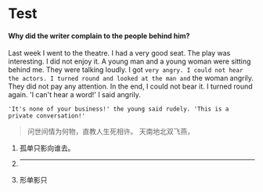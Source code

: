 # Test
#### Why did the writer complain to the people behind him?
Last week I went to the theatre. I had a very good seat. The play was interesting. I did not enjoy it. A young man and a young woman were sitting behind me. They were talking loudly. I got `very angry. I could not hear the actors. I turned round and looked at the man and` the woman angrily. They did not pay any attention. In the end, I could not bear it. I turned round again. 'I can't hear a word!' I said angrily.

`'It's none of your business!' the young said rudely. 'This is a private conversation!'`


> 问世间情为何物，直教人生死相许。
> 天南地北双飞燕，
> 
1. 孤单只影向谁去。
2. --------
2. 形单影只
